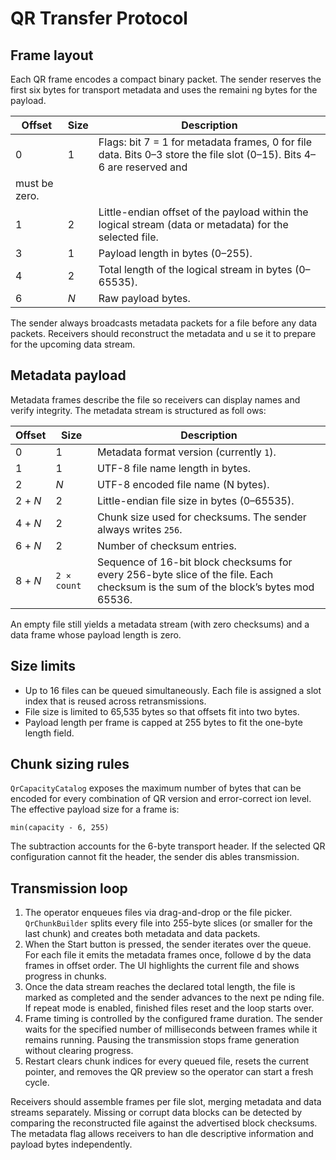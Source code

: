 # QR Transfer Protocol

## Frame layout

Each QR frame encodes a compact binary packet. The sender reserves the first six bytes for transport metadata and uses the remaini
ng bytes for the payload.

| Offset | Size | Description |
| --- | --- | --- |
| 0 | 1 | Flags: bit 7 = 1 for metadata frames, 0 for file data. Bits 0–3 store the file slot (0–15). Bits 4–6 are reserved and
 must be zero. |
| 1 | 2 | Little-endian offset of the payload within the logical stream (data or metadata) for the selected file. |
| 3 | 1 | Payload length in bytes (0–255). |
| 4 | 2 | Total length of the logical stream in bytes (0–65535). |
| 6 | _N_ | Raw payload bytes. |

The sender always broadcasts metadata packets for a file before any data packets. Receivers should reconstruct the metadata and u
se it to prepare for the upcoming data stream.

## Metadata payload
Metadata frames describe the file so receivers can display names and verify integrity. The metadata stream is structured as foll
ows:

| Offset | Size | Description |
| --- | --- | --- |
| 0 | 1 | Metadata format version (currently `1`). |
| 1 | 1 | UTF-8 file name length in bytes. |
| 2 | _N_ | UTF-8 encoded file name (N bytes). |
| 2 + _N_ | 2 | Little-endian file size in bytes (0–65535). |
| 4 + _N_ | 2 | Chunk size used for checksums. The sender always writes `256`. |
| 6 + _N_ | 2 | Number of checksum entries. |
| 8 + _N_ | `2 × count` | Sequence of 16-bit block checksums for every 256-byte slice of the file. Each checksum is the sum of the block’s bytes mod 65536. |

An empty file still yields a metadata stream (with zero checksums) and a data frame whose payload length is zero.

## Size limits
* Up to 16 files can be queued simultaneously. Each file is assigned a slot index that is reused across retransmissions.
* File size is limited to 65,535 bytes so that offsets fit into two bytes.
* Payload length per frame is capped at 255 bytes to fit the one-byte length field.

## Chunk sizing rules
`QrCapacityCatalog` exposes the maximum number of bytes that can be encoded for every combination of QR version and error-correct
ion level. The effective payload size for a frame is:

```
min(capacity - 6, 255)
```

The subtraction accounts for the 6-byte transport header. If the selected QR configuration cannot fit the header, the sender dis
ables transmission.

## Transmission loop
1. The operator enqueues files via drag-and-drop or the file picker. `QrChunkBuilder` splits every file into 255-byte slices (or 
smaller for the last chunk) and creates both metadata and data packets.
2. When the Start button is pressed, the sender iterates over the queue. For each file it emits the metadata frames once, followe
d by the data frames in offset order. The UI highlights the current file and shows progress in chunks.
3. Once the data stream reaches the declared total length, the file is marked as completed and the sender advances to the next pe
nding file. If repeat mode is enabled, finished files reset and the loop starts over.
4. Frame timing is controlled by the configured frame duration. The sender waits for the specified number of milliseconds between
 frames while it remains running. Pausing the transmission stops frame generation without clearing progress.
5. Restart clears chunk indices for every queued file, resets the current pointer, and removes the QR preview so the operator can
 start a fresh cycle.

Receivers should assemble frames per file slot, merging metadata and data streams separately. Missing or corrupt data blocks can 
be detected by comparing the reconstructed file against the advertised block checksums. The metadata flag allows receivers to han
dle descriptive information and payload bytes independently.

